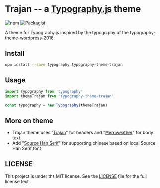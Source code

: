 # Trajan -- a [Typography.js](https://github.com/kyleamathews/typography.js) theme
[![npm](https://img.shields.io/badge/npm-v0.0.1-brightgreen.svg)](https://www.npmjs.com/package/typography-theme-trajan)    [![Packagist](https://img.shields.io/packagist/l/doctrine/orm.svg)]()

A theme for Typography.js inspired by the typography of the typography-theme-wordpress-2016
## Install
```bash
npm install --save typography typography-theme-trajan
```
## Usage
```javascript
import Typography from 'typography'
import themeTrajan from 'typography-theme-trajan'

const typography = new Typography(themeTrajan)
```
## More on theme
+ Trajan theme uses "[Trajan](https://typekit.com/fonts/trajan)" for headers and "[Merriweather](https://typekit.com/fonts/merriweather)" for body text
+ Add "[Source Han Serif](https://source.typekit.com/source-han-serif/)" for supporting chinese based on local Source Han Serif font
## LICENSE
This project is under the MIT license. See the [LICENSE](./LISENCE) file for the full license text
